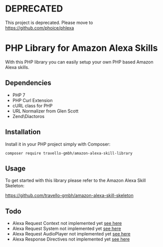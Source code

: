 # DEPRECATED

This project is deprecated. Please move to https://github.com/phoice/phlexa

# PHP Library for Amazon Alexa Skills

With this PHP library you can easily setup your own PHP based Amazon Alexa skills. 

## Dependencies

* PHP 7
* PHP Curl Extension
* cURL class for PHP
* URL Normalizer from Glen Scott
* Zend\Diactoros

## Installation

Install it in your PHP project simply with Composer:

```
composer require travello-gmbh/amazon-alexa-skill-library
```

## Usage

To get started with this library please refer to the Amazon Alexa Skill Skeleton:

https://github.com/travello-gmbh/amazon-alexa-skill-skeleton

## Todo

* Alexa Request Context not implemented yet [see here](https://developer.amazon.com/public/solutions/alexa/alexa-skills-kit/docs/alexa-skills-kit-interface-reference#request-body-syntax)
* Alexa Request System not implemented yet [see here](https://developer.amazon.com/public/solutions/alexa/alexa-skills-kit/docs/alexa-skills-kit-interface-reference#request-body-syntax)
* Alexa Request AudioPlayer not implemented yet [see here](https://developer.amazon.com/public/solutions/alexa/alexa-skills-kit/docs/alexa-skills-kit-interface-reference#request-body-syntax)
* Alexa Response Directives not implemented yet [see here](https://developer.amazon.com/public/solutions/alexa/alexa-skills-kit/docs/alexa-skills-kit-interface-reference#response-body-syntax)
